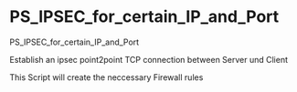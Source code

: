 # PS_IPSEC_for_certain_IP_and_Port
PS_IPSEC_for_certain_IP_and_Port


Establish an ipsec point2point TCP connection between Server und Client 

This Script will create the neccessary Firewall rules
